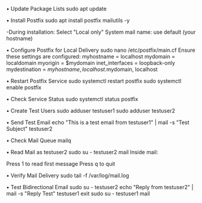 •	Update Package Lists
sudo apt update

•	Install Postfix
sudo apt install postfix mailutils -y

-During installation:
Select "Local only"
System mail name: use default (your hostname)

•	Configure Postfix for Local Delivery
sudo nano /etc/postfix/main.cf
Ensure these settings are configured:
myhostname = localhost
mydomain = localdomain
myorigin = $mydomain
inet_interfaces = loopback-only
mydestination = $myhostname, localhost.$mydomain, localhost

•	Restart Postfix Service
sudo systemctl restart postfix
sudo systemctl enable postfix

•	Check Service Status
sudo systemctl status postfix


•	Create Test Users
sudo adduser testuser1
sudo adduser testuser2


•	Send Test Email
echo "This is a test email from testuser1" | mail -s "Test Subject" testuser2

•	Check Mail Queue
mailq

•	Read Mail as testuser2
sudo su - testuser2
mail
Inside mail:

Press 1 to read first message
Press q to quit

•	Verify Mail Delivery
sudo tail -f /var/log/mail.log

•	Test Bidirectional Email
sudo su - testuser2
echo "Reply from testuser2" | mail -s "Reply Test" testuser1
exit
sudo su - testuser1
mail